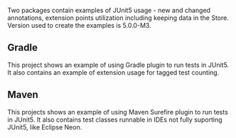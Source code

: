 Two packages contain examples of JUnit5 usage - new and changed annotations, extension points utilization including keeping data in the Store.
Version used to create the examples is 5.0.0-M3.

## Gradle
This project shows an example of using Gradle plugin to run tests in JUnit5. It also contains an example of extension usage for tagged test counting.

## Maven
This projects shows an example of using Maven Surefire plugin to run tests in JUnit5. It also contains test classes runnable in IDEs not fully suporting JUnit5, like Eclipse Neon.